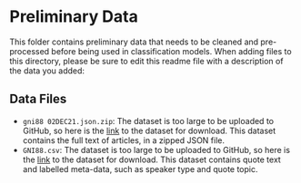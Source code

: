 # Preliminary Data
This folder contains preliminary data that needs to be cleaned and pre-processed before being used in classification models. When adding files to this directory, please be sure to edit this readme file with a description of the data you added:

## Data Files
- `gni88 02DEC21.json.zip`: The dataset is too large to be uploaded to GitHub, so here is the [link](https://drive.google.com/file/d/19YXZjoTCNHEUzkhczSGl6s1zdn0nN3MC/view?usp=sharing) to the dataset for download. This dataset contains the full text of articles, in a zipped JSON file.
- `GNI88.csv`: The dataset is too large to be uploaded to GitHub, so here is the [link](https://drive.google.com/file/d/1_BA8mSedassmKp1wvtpoRDNcrijvlCmJ/view?usp=sharing) to the dataset for download. This dataset contains quote text and labelled meta-data, such as speaker type and quote topic.

